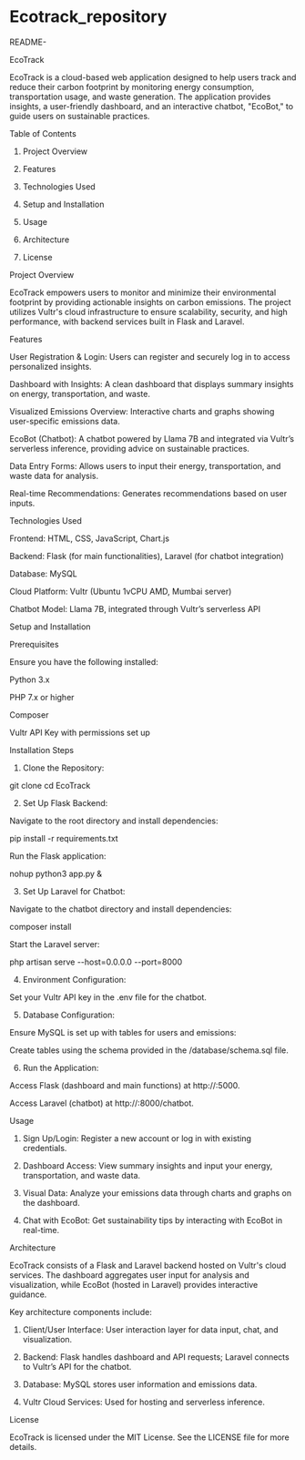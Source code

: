 # Ecotrack_repository
README-

EcoTrack

EcoTrack is a cloud-based web application designed to help users track and reduce their carbon footprint by monitoring energy consumption, transportation usage, and waste generation. The application provides insights, a user-friendly dashboard, and an interactive chatbot, "EcoBot," to guide users on sustainable practices.

Table of Contents

1. Project Overview


2. Features


3. Technologies Used


4. Setup and Installation


5. Usage


6. Architecture


7. License



Project Overview

EcoTrack empowers users to monitor and minimize their environmental footprint by providing actionable insights on carbon emissions. The project utilizes Vultr's cloud infrastructure to ensure scalability, security, and high performance, with backend services built in Flask and Laravel.

Features

User Registration & Login: Users can register and securely log in to access personalized insights.

Dashboard with Insights: A clean dashboard that displays summary insights on energy, transportation, and waste.

Visualized Emissions Overview: Interactive charts and graphs showing user-specific emissions data.

EcoBot (Chatbot): A chatbot powered by Llama 7B and integrated via Vultr’s serverless inference, providing advice on sustainable practices.

Data Entry Forms: Allows users to input their energy, transportation, and waste data for analysis.

Real-time Recommendations: Generates recommendations based on user inputs.


Technologies Used

Frontend: HTML, CSS, JavaScript, Chart.js

Backend: Flask (for main functionalities), Laravel (for chatbot integration)

Database: MySQL

Cloud Platform: Vultr (Ubuntu 1vCPU AMD, Mumbai server)

Chatbot Model: Llama 7B, integrated through Vultr’s serverless API


Setup and Installation

Prerequisites

Ensure you have the following installed:

Python 3.x

PHP 7.x or higher

Composer

Vultr API Key with permissions set up


Installation Steps

1. Clone the Repository:

git clone <repository-url>
cd EcoTrack


2. Set Up Flask Backend:

Navigate to the root directory and install dependencies:

pip install -r requirements.txt

Run the Flask application:

nohup python3 app.py &



3. Set Up Laravel for Chatbot:

Navigate to the chatbot directory and install dependencies:

composer install

Start the Laravel server:

php artisan serve --host=0.0.0.0 --port=8000



4. Environment Configuration:

Set your Vultr API key in the .env file for the chatbot.



5. Database Configuration:

Ensure MySQL is set up with tables for users and emissions:

Create tables using the schema provided in the /database/schema.sql file.



6. Run the Application:

Access Flask (dashboard and main functions) at http://<server-ip>:5000.

Access Laravel (chatbot) at http://<server-ip>:8000/chatbot.




Usage

1. Sign Up/Login: Register a new account or log in with existing credentials.


2. Dashboard Access: View summary insights and input your energy, transportation, and waste data.


3. Visual Data: Analyze your emissions data through charts and graphs on the dashboard.


4. Chat with EcoBot: Get sustainability tips by interacting with EcoBot in real-time.



Architecture

EcoTrack consists of a Flask and Laravel backend hosted on Vultr's cloud services. The dashboard aggregates user input for analysis and visualization, while EcoBot (hosted in Laravel) provides interactive guidance.

Key architecture components include:

1. Client/User Interface: User interaction layer for data input, chat, and visualization.


2. Backend: Flask handles dashboard and API requests; Laravel connects to Vultr’s API for the chatbot.


3. Database: MySQL stores user information and emissions data.


4. Vultr Cloud Services: Used for hosting and serverless inference.



License

EcoTrack is licensed under the MIT License. See the LICENSE file for more details.



